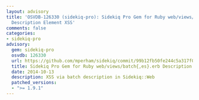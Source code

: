```yaml
---
layout: advisory
title: 'OSVDB-126330 (sidekiq-pro): Sidekiq Pro Gem for Ruby web/views/batch{,es}.erb
  Description Element XSS'
comments: false
categories:
- sidekiq-pro
advisory:
  gem: sidekiq-pro
  osvdb: 126330
  url: https://github.com/mperham/sidekiq/commit/99b12fb50fe244c5a317f03f1bed9b333ec56ebe
  title: Sidekiq Pro Gem for Ruby web/views/batch{,es}.erb Description Element XSS
  date: 2014-10-13
  description: XSS via batch description in Sidekiq::Web
  patched_versions:
  - ">= 1.9.1"
---
```

